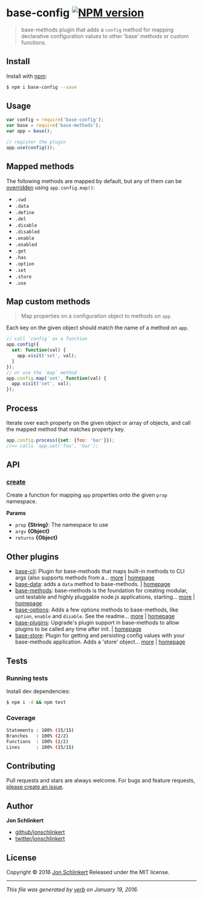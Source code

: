 # base-config [![NPM version](https://img.shields.io/npm/v/base-config.svg)](https://www.npmjs.com/package/base-config)

> base-methods plugin that adds a `config` method for mapping declarative configuration values to other 'base' methods or custom functions.

## Install

Install with [npm](https://www.npmjs.com/):

```sh
$ npm i base-config --save
```

## Usage

```js
var config = require('base-config');
var base = require('base-methods');
var app = base();

// register the plugin
app.use(config());
```

## Mapped methods

The following methods are mapped by default, but any of them can be [overridden](#map-custom-methods) using `app.config.map()`:

* `.cwd`
* `.data`
* `.define`
* `.del`
* `.disable`
* `.disabled`
* `.enable`
* `.enabled`
* `.get`
* `.has`
* `.option`
* `.set`
* `.store`
* `.use`

## Map custom methods

> Map properties on a configuration object to methods on `app`.

Each key on the given object should match the name of a method on `app`.

```js
// call `config` as a function
app.config({
  set: function(val) {
    app.visit('set', val);
  }
});
// or use the `map` method
app.config.map('set', function(val) {
  app.visit('set', val);
});
```

## Process

Iterate over each property on the given object or array of objects, and call the mapped method that matches property key.

```js
app.config.process({set: {foo: 'bar'}});
//=> calls `app.set('foo', 'bar');
```

## API

### [create](index.js#L31)

Create a function for mapping `app` properties onto the
given `prop` namespace.

**Params**

* `prop` **{String}**: The namespace to use
* `argv` **{Object}**
* `returns` **{Object}**

## Other plugins

* [base-cli](https://www.npmjs.com/package/base-cli): Plugin for base-methods that maps built-in methods to CLI args (also supports methods from a… [more](https://www.npmjs.com/package/base-cli) | [homepage](https://github.com/jonschlinkert/base-cli)
* [base-data](https://www.npmjs.com/package/base-data): adds a `data` method to base-methods. | [homepage](https://github.com/jonschlinkert/base-data)
* [base-methods](https://www.npmjs.com/package/base-methods): base-methods is the foundation for creating modular, unit testable and highly pluggable node.js applications, starting… [more](https://www.npmjs.com/package/base-methods) | [homepage](https://github.com/jonschlinkert/base-methods)
* [base-options](https://www.npmjs.com/package/base-options): Adds a few options methods to base-methods, like `option`, `enable` and `disable`. See the readme… [more](https://www.npmjs.com/package/base-options) | [homepage](https://github.com/jonschlinkert/base-options)
* [base-plugins](https://www.npmjs.com/package/base-plugins): Upgrade's plugin support in base-methods to allow plugins to be called any time after init. | [homepage](https://github.com/jonschlinkert/base-plugins)
* [base-store](https://www.npmjs.com/package/base-store): Plugin for getting and persisting config values with your base-methods application. Adds a 'store' object… [more](https://www.npmjs.com/package/base-store) | [homepage](https://github.com/jonschlinkert/base-store)

## Tests

### Running tests

Install dev dependencies:

```sh
$ npm i -d && npm test
```

### Coverage

```sh
Statements : 100% (15/15)
Branches   : 100% (2/2)
Functions  : 100% (2/2)
Lines      : 100% (15/15)
```

## Contributing

Pull requests and stars are always welcome. For bugs and feature requests, [please create an issue](https://github.com/jonschlinkert/base-config/issues/new).

## Author

**Jon Schlinkert**

* [github/jonschlinkert](https://github.com/jonschlinkert)
* [twitter/jonschlinkert](http://twitter.com/jonschlinkert)

## License

Copyright © 2016 [Jon Schlinkert](https://github.com/jonschlinkert)
Released under the MIT license.

***

_This file was generated by [verb](https://github.com/verbose/verb) on January 19, 2016._
